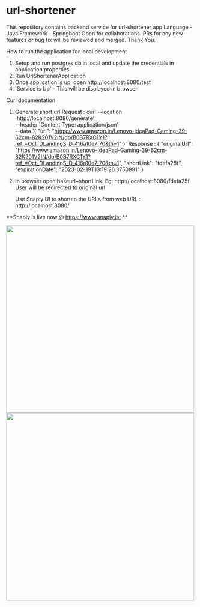 # url-shortener
This repository contains backend service for url-shortener app
Language - Java
Framework - Springboot
Open for collaborations. PRs for any new features or bug fix will be reviewed and merged.
Thank You.

How to run the application for local development
1. Setup and run postgres db in local and update the credentials in application.properties
2. Run UrlShortenerApplication
3. Once application is up, open http://localhost:8080/test 
4. 'Service is Up' - This will be displayed in browser

Curl documentation
1. Generate short url
Request : 
   curl --location 'http://localhost:8080/generate' \
   --header 'Content-Type: application/json' \
   --data '{
   "url": "https://www.amazon.in/Lenovo-IdeaPad-Gaming-39-62cm-82K201V2IN/dp/B0B7RXC1Y1?ref_=Oct_DLandingS_D_416a10e7_70&th=1"
   }'
Response : 
   {
   "originalUrl": "https://www.amazon.in/Lenovo-IdeaPad-Gaming-39-62cm-82K201V2IN/dp/B0B7RXC1Y1?ref_=Oct_DLandingS_D_416a10e7_70&th=1",
   "shortLink": "fdefa25f",
   "expirationDate": "2023-02-19T13:19:26.3750891"
   }
2. In browser open baseurl+shortLink. Eg: http://localhost:8080/fdefa25f 
   User will be redirected to original url

   Use Snaply UI to shorten the URLs from web
   URL : http://localhost:8080/

**Snaply is live now @ https://www.snaply.lat
**

<img src="https://github.com/SamujjalDas/url-shortener/assets/34987253/33875360-4d59-4980-a96d-5208774756f3" width="500">
<img src="https://github.com/SamujjalDas/url-shortener/assets/34987253/1e0707a9-6b43-4689-b9a2-9d6bca5f5e75" width="500">



